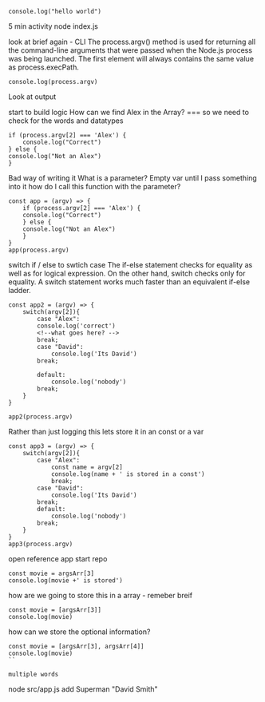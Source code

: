 
```
console.log("hello world")
```
5 min activity node index.js

look at brief again - CLI The process.argv() method is used for returning all the command-line arguments that were passed when the Node.js process was being launched. The first element will always contains the same value as process.execPath.

```
console.log(process.argv) 
```
Look at output

start to build logic How can we find Alex in the Array? === so we need to check for the words and datatypes
```
if (process.argv[2] === 'Alex') { 
    console.log("Correct") 
} else { 
console.log("Not an Alex") 
}
```

Bad way of writing it
What is a parameter? Empty var until I pass something into it how do I call this function with the parameter?

```
const app = (argv) => { 
    if (process.argv[2] === 'Alex') { 
    console.log("Correct") 
    } else { 
    console.log("Not an Alex") 
    } 
}
app(process.argv) 
```

switch if / else to swtich case The if-else statement checks for equality as well as for logical expression. On the other hand, switch checks only for equality. A switch statement works much faster than an equivalent if-else ladder.

```
const app2 = (argv) => { 
    switch(argv[2]){ 
        case "Alex": 
        console.log('correct') 
        <!--what goes here? -->
        break;
        case "David":
            console.log('Its David')
        break;
    
        default:
            console.log('nobody')
        break;
    }
}

app2(process.argv) 
```
Rather than just logging this lets store it in an const or a var

```
const app3 = (argv) => { 
    switch(argv[2]){ 
        case "Alex": 
            const name = argv[2] 
            console.log(name + ' is stored in a const') 
            break;
        case "David":
            console.log('Its David')
        break;
        default:
            console.log('nobody')
        break;
    }
}
app3(process.argv) 
```
open reference app start repo

```
const movie = argsArr[3]
console.log(movie +' is stored')

```

how are we going to store this in a array - remeber breif
```
const movie = [argsArr[3]]
console.log(movie) 
```

how can we store the optional information?

```
const movie = [argsArr[3], argsArr[4]]
console.log(movie) 
``

multiple words
```
node src/app.js add Superman "David Smith"
```








